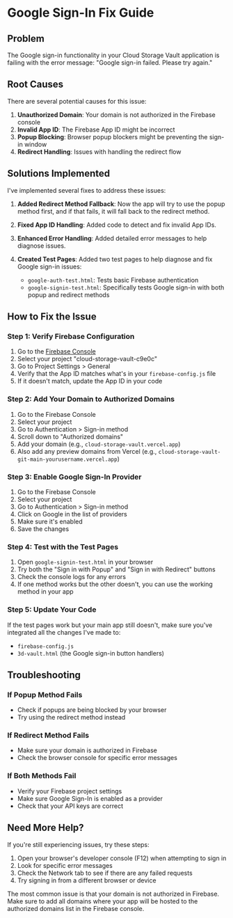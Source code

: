 # Google Sign-In Fix Guide

## Problem
The Google sign-in functionality in your Cloud Storage Vault application is failing with the error message: "Google sign-in failed. Please try again."

## Root Causes
There are several potential causes for this issue:

1. **Unauthorized Domain**: Your domain is not authorized in the Firebase console
2. **Invalid App ID**: The Firebase App ID might be incorrect
3. **Popup Blocking**: Browser popup blockers might be preventing the sign-in window
4. **Redirect Handling**: Issues with handling the redirect flow

## Solutions Implemented

I've implemented several fixes to address these issues:

1. **Added Redirect Method Fallback**: Now the app will try to use the popup method first, and if that fails, it will fall back to the redirect method.

2. **Fixed App ID Handling**: Added code to detect and fix invalid App IDs.

3. **Enhanced Error Handling**: Added detailed error messages to help diagnose issues.

4. **Created Test Pages**: Added two test pages to help diagnose and fix Google sign-in issues:
   - `google-auth-test.html`: Tests basic Firebase authentication
   - `google-signin-test.html`: Specifically tests Google sign-in with both popup and redirect methods

## How to Fix the Issue

### Step 1: Verify Firebase Configuration

1. Go to the [Firebase Console](https://console.firebase.google.com/)
2. Select your project "cloud-storage-vault-c9e0c"
3. Go to Project Settings > General
4. Verify that the App ID matches what's in your `firebase-config.js` file
5. If it doesn't match, update the App ID in your code

### Step 2: Add Your Domain to Authorized Domains

1. Go to the Firebase Console
2. Select your project
3. Go to Authentication > Sign-in method
4. Scroll down to "Authorized domains"
5. Add your domain (e.g., `cloud-storage-vault.vercel.app`)
6. Also add any preview domains from Vercel (e.g., `cloud-storage-vault-git-main-yourusername.vercel.app`)

### Step 3: Enable Google Sign-In Provider

1. Go to the Firebase Console
2. Select your project
3. Go to Authentication > Sign-in method
4. Click on Google in the list of providers
5. Make sure it's enabled
6. Save the changes

### Step 4: Test with the Test Pages

1. Open `google-signin-test.html` in your browser
2. Try both the "Sign in with Popup" and "Sign in with Redirect" buttons
3. Check the console logs for any errors
4. If one method works but the other doesn't, you can use the working method in your app

### Step 5: Update Your Code

If the test pages work but your main app still doesn't, make sure you've integrated all the changes I've made to:

- `firebase-config.js`
- `3d-vault.html` (the Google sign-in button handlers)

## Troubleshooting

### If Popup Method Fails
- Check if popups are being blocked by your browser
- Try using the redirect method instead

### If Redirect Method Fails
- Make sure your domain is authorized in Firebase
- Check the browser console for specific error messages

### If Both Methods Fail
- Verify your Firebase project settings
- Make sure Google Sign-In is enabled as a provider
- Check that your API keys are correct

## Need More Help?

If you're still experiencing issues, try these steps:

1. Open your browser's developer console (F12) when attempting to sign in
2. Look for specific error messages
3. Check the Network tab to see if there are any failed requests
4. Try signing in from a different browser or device

The most common issue is that your domain is not authorized in Firebase. Make sure to add all domains where your app will be hosted to the authorized domains list in the Firebase console.
